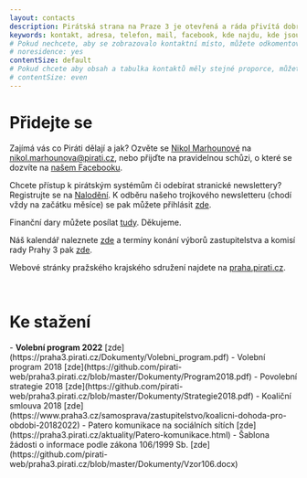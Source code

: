 ```yaml
---
layout: contacts
description: Pirátská strana na Praze 3 je otevřená a ráda přivítá dobrovolníky a odpoví na dotazy kritiků.
keywords: kontakt, adresa, telefon, mail, facebook, kde najdu, kde jsou
# Pokud nechcete, aby se zobrazovalo kontaktní místo, můžete odkomentovat následující řádek:
# noresidence: yes
contentSize: default
# Pokud chcete aby obsah a tabulka kontaktů měly stejné proporce, můžete použít:
# contentSize: even
---
```



<div class="o-section-header o-section-header--indented">
  <h1 class="t-h2-alt">Přidejte se</h1>
</div>


Zajímá vás co Piráti dělají a jak? Ozvěte se [Nikol Marhounové](/lide/nikol-marhounova) na nikol.marhounova@pirati.cz, nebo přijďte
na pravidelnou schůzi, o které se dozvíte na [našem Facebooku](https://www.facebook.com/PiratiPraha3/).

Chcete přístup k pirátským systémům či odebírat stranické newslettery? Registrujte se na [Nalodění](https://nalodeni.pirati.cz/). K odběru našeho trojkového newsletteru (chodí vždy na začátku měsíce) se pak můžete přihlásit [zde](https://docs.google.com/forms/d/e/1FAIpQLScBy066WqJMRrN-7Qom8PrPAQm3JgVoIrnW2luAEznc3E1pcg/viewform).

Finanční dary můžete posílat [tudy](https://dary.pirati.cz/podpor-kraj/praha/adresne-dary-pro-ks-praha/?p=110103). Děkujeme.

Náš kalendář naleznete [zde](https://calendar.google.com/calendar/u/0/embed?src=o2k9q2b4p679fp4u3p146u2r5s@group.calendar.google.com&ctz=Europe/Prague) a termíny konání výborů zastupitelstva a komisí rady Prahy 3 pak [zde](https://www.praha3.cz/samosprava/vybory-a-komise/terminy-zasedani?year=2021).

Webové stránky pražského krajského sdružení najdete na [praha.pirati.cz](https://praha.pirati.cz/).

<br/>

<div class="o-section-header o-section-header--indented">
  <h1 class="t-h2-alt">Ke stažení</h1>
</div>
- <strong>Volební program 2022</strong> [zde](https://praha3.pirati.cz/Dokumenty/Volebni_program.pdf)
- Volební program 2018 [zde](https://github.com/pirati-web/praha3.pirati.cz/blob/master/Dokumenty/Program2018.pdf)
- Povolební strategie 2018 [zde](https://github.com/pirati-web/praha3.pirati.cz/blob/master/Dokumenty/Strategie2018.pdf)
- Koaliční smlouva 2018 [zde](https://www.praha3.cz/samosprava/zastupitelstvo/koalicni-dohoda-pro-obdobi-20182022)
- Patero komunikace na sociálních sítích [zde](https://praha3.pirati.cz/aktuality/Patero-komunikace.html)
- Šablona žádosti o informace podle zákona 106/1999 Sb. [zde](https://github.com/pirati-web/praha3.pirati.cz/blob/master/Dokumenty/Vzor106.docx)
